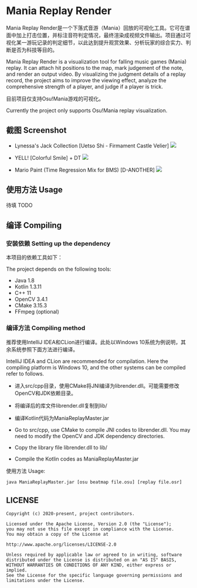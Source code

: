 # Mania Replay Render

Mania Replay Render是一个下落式音游（Mania）回放的可视化工具。它可在谱面中加上打击位置，并标注音符判定情况，最终渲染成视频文件输出。项目通过可视化某一游玩记录的判定细节，以此达到提升观赏效果、分析玩家的综合实力、判断是否为科技等目的。

Mania Replay Render is a visualization tool for falling music games (Mania) replay. It can attach hit positions to the map, mark judgement of the note, and render an output video. By visualizing the judgment details of a replay record, the project aims to improve the viewing effect, analyze the comprehensive strength of a player, and judge if a player is trick.

目前项目仅支持Osu!Mania游戏的可视化。

Currently the project only supports Osu!Mania replay visualization.

## 截图 Screenshot

- Lynessa's Jack Collection [Uetso Shi - Firmament Castle Velier]
![](https://github.com/Keytoyze/Mania-Replay-Master/blob/master/screenshot/image3.png?raw=true)

- YELL! [Colorful Smile] + DT
![](https://github.com/Keytoyze/Mania-Replay-Master/blob/master/screenshot/image1.png?raw=true)

- Mario Paint (Time Regression Mix for BMS) [D-ANOTHER]
![](https://github.com/Keytoyze/Mania-Replay-Master/blob/master/screenshot/image2.png?raw=true)


## 使用方法 Usage

待填 TODO


## 编译 Compiling

### 安装依赖 Setting up the dependency

本项目的依赖工具如下：

The project depends on the following tools:

- Java 1.8
- Kotlin 1.3.11
- C++ 11
- OpenCV 3.4.1
- CMake 3.15.3
- FFmpeg (optional)

### 编译方法 Compiling method

推荐使用IntelliJ IDEA和CLion进行编译。此处以Windows 10系统为例说明，其余系统参照下面方法进行编译。

IntelliJ IDEA and CLion are recommended for compilation. Here the compiling platform is Windows 10, and the other systems can be compiled refer to follows.

- 进入src/cpp目录，使用CMake将JNI编译为librender.dll。可能需要修改OpenCV和JDK依赖目录。

- 将编译后的库文件librender.dll复制到lib/

- 编译Kotlin代码为ManiaReplayMaster.jar

- Go to src/cpp, use CMake to compile JNI codes to librender.dll. You may need to modify the OpenCV and JDK dependency directories.

- Copy the library file librender.dll to lib/

- Compile the Kotlin codes as ManiaReplayMaster.jar

使用方法 Usage:

```bash
java ManiaReplayMaster.jar [osu beatmap file.osu] [replay file.osr]
```

## LICENSE

```
Copyright (c) 2020-present, project contributors.

Licensed under the Apache License, Version 2.0 (the "License");
you may not use this file except in compliance with the License.
You may obtain a copy of the License at

http://www.apache.org/licenses/LICENSE-2.0

Unless required by applicable law or agreed to in writing, software
distributed under the License is distributed on an "AS IS" BASIS,
WITHOUT WARRANTIES OR CONDITIONS OF ANY KIND, either express or implied.
See the License for the specific language governing permissions and
limitations under the License.
```